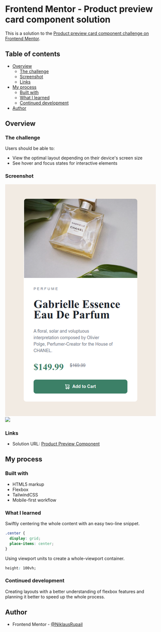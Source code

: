 # Frontend Mentor - Product preview card component solution

This is a solution to the [Product preview card component challenge on Frontend Mentor](https://www.frontendmentor.io/challenges/product-preview-card-component-GO7UmttRfa).

## Table of contents

- [Overview](#overview)
  - [The challenge](#the-challenge)
  - [Screenshot](#screenshot)
  - [Links](#links)
- [My process](#my-process)
  - [Built with](#built-with)
  - [What I learned](#what-i-learned)
  - [Continued development](#continued-development)
- [Author](#author)

## Overview

### The challenge

Users should be able to:

- View the optimal layout depending on their device's screen size
- See hover and focus states for interactive elements

### Screenshot

![](./screenshot-m.jpg)
![](./screenshot-d.jpg)

### Links

- Solution URL: [Product Preview Component](https://github.com/NiklausRupail/frontend-mentor/tree/main/product-preview-card-component)

## My process

### Built with

- HTML5 markup
- Flexbox
- TailwindCSS
- Mobile-first workflow

### What I learned

Swiftly centering the whole content with an easy two-line snippet.
```css
.center {
  display: grid;
  place-items: center;
}
```
Using viewport units to create a whole-viewport container.
```css
height: 100vh;
```
### Continued development

Creating layouts with a better understanding of flexbox features and planning it better to speed up the whole process.

## Author

- Frontend Mentor - [@NiklausRupail](https://www.frontendmentor.io/profile/NiklausRupail)

